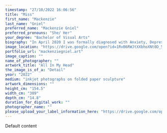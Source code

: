 ```yaml
---
timestamp: "27/10/2022 16:06:56"
title: "Miss"
first_name: "Mackenzie"
last_name: "Gniel"
preferred_name: "Mackenzie Gniel"
preferred_pronouns: "She/ Her"
your_degree: "Bachelor of Visual Arts"
biography: "In April 2020 I was formally diagnosed with Anxiety, Depression and PTSD stemming from Medical Trauma. Though this wasn't surprising, it created an overwhelming feeling that my mind had betrayed my body. Living most of my life with chronic pain and illness, I had spent plenty of time in appointments, studying medical terminology, and overdosing on affirmations to cope with the dismissal and lack of explanation I received from both medical professionals and society. I know what I feel is not a fabrication of my mental health and my psychological state is a product of my physical pain.  Living with a disability during COVID-19 has forced me to reflect on my self-expression and creative output in multiple dimensions. It has taught me that I have a responsibility to myself to acknowledge all aspects of my being, not just the physical challenges. After all, empowerment is all in my head already."
image_location: "https://drive.google.com/open?id=1RvB6RWJtXXbhoXNt0D_59zKydA92Wu0o"
portfolio_url: "mackenziegniel.art"
image_caption: ""
name_of_photographer: ""
artwork_title: "All In My Head"
the_image_is_of_a: "Detail"
year: "2022"
medium: "inkjet photographs on folded paper sculpture"
artwork_dimensions: ""
height_cm: "154.5"
width_cm: "309"
depth_cm: "14.8"
duration_for_digital_work: ""
photographer_name: ""
please_upload_your_label_information_here: "https://drive.google.com/open?id=1v0FgcmktFIrbrwnNFS0HMnkp8Jtv4ss8"
---
```


Default content